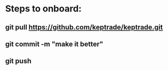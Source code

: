 # Steps to onboard:
## git pull https://github.com/keptrade/keptrade.git
## git commit -m "make it better"
## git push
